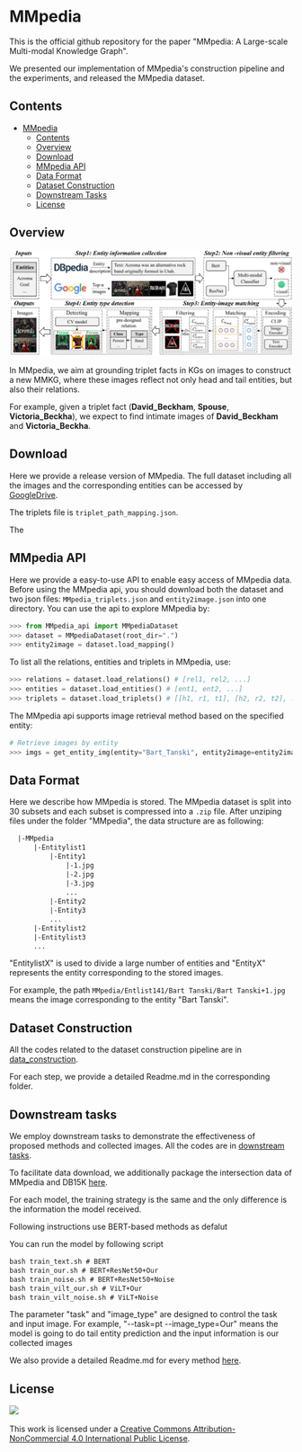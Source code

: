 # MMpedia
This is the official github repository for the paper "MMpedia: A Large-scale Multi-modal Knowledge Graph".

We presented our implementation of MMpedia's construction pipeline and the experiments, and released the MMpedia dataset.

## Contents

- [MMpedia](#MMpedia)
  - [Contents](#contents)
  - [Overview](#overview)
  - [Download](#download)
  - [MMpedia API](#MMpedia-API)
  - [Data Format](#data-format)
  - [Dataset Construction](#dataset-construction)
  - [Downstream Tasks](#downstream-tasks)
  - [License](#license)

## Overview

<img src="imgs/pipeline.pdf"/>


In MMpedia, we aim at grounding triplet facts in KGs on images to construct a new MMKG, where these images reflect not only head and tail entities, but also their relations.

For example, given a triplet fact (**David_Beckham**, **Spouse**, **Victoria_Beckha**), we expect to find intimate images of **David_Beckham** and **Victoria_Beckha**.

## Download

Here we provide a release version of MMpedia. The full dataset including all the images and the corresponding entities can be accessed by [GoogleDrive](https://1drv.ms/u/s!AkpWhRIakQcha_KLXl4oQFzIqjY?e=grm0oi).

The triplets file is `triplet_path_mapping.json`.

The 

## MMpedia API

 Here we provide a easy-to-use API to enable easy access of MMpedia data. Before using the MMpedia api, you should download both the dataset and two json files: `MMpedia_triplets.json` and `entity2image.json` into one directory. You can use the api to explore MMpedia by:

```python
>>> from MMpedia_api import MMpediaDataset
>>> dataset = MMpediaDataset(root_dir=".")
>>> entity2image = dataset.load_mapping()
```

To list all the relations, entities and triplets in MMpedia, use:

```python
>>> relations = dataset.load_relations() # [rel1, rel2, ...]
>>> entities = dataset.load_entities() # [ent1, ent2, ...]
>>> triplets = dataset.load_triplets() # [[h1, r1, t1], [h2, r2, t2], ...]
```

The MMpedia api supports image retrieval method based on the specified entity:

```python
# Retrieve images by entity
>>> imgs = get_entity_img(entity="Bart_Tanski", entity2image=entity2image) # [img1, img2, ...]
```


## Data Format

Here we describe how MMpedia is stored. The MMpedia dataset is split into 30 subsets and each subset is compressed into a `.zip` file. After unziping files under the folder "MMpedia", the data structure are as following:

```
  |-MMpedia
      |-Entitylist1
          |-Entity1
              |-1.jpg
              |-2.jpg
              |-3.jpg
              ...
          |-Entity2
          |-Entity3
          ...
      |-Entitylist2
      |-Entitylist3
      ...
```

"EntitylistX" is used to divide a large number of entities and "EntityX" represents the entity corresponding to the stored images.

For example, the path `MMpedia/Entlist141/Bart Tanski/Bart Tanski+1.jpg` means the image corresponding to the entity "Bart Tanski".

## Dataset Construction

All the codes related to the dataset construction pipeline are in [data_construction](https://github.com/Delicate2000/MMpedia/tree/main/dataset_construction). 

For each step, we provide a detailed Readme.md in the corresponding folder. 

## Downstream tasks

We employ downstream tasks to demonstrate the effectiveness of proposed methods and collected images. All the codes are in [downstream tasks](https://github.com/Delicate2000/MMpedia/tree/main/downstream%20tasks).

To facilitate data download, we additionally package the intersection data of MMpedia and DB15K [here](https://drive.google.com/file/d/1pmdtbseQl5hMaqSWGDhER8_eYdqLMXi5/view?usp=share_link). 

For each model, the training strategy is the same and the only difference is the information the model received.

Following instructions use BERT-based methods as defalut

You can run the model by following script
```
bash train_text.sh # BERT
bash train_our.sh # BERT+ResNet50+Our
bash train_noise.sh # BERT+ResNet50+Noise
bash train_vilt_our.sh # ViLT+Our
bash train_vilt_noise.sh # ViLT+Noise
```

The parameter "task" and "image_type" are designed to control the task and input image. For example, "--task=pt --image_type=Our" means the model is going to do tail entity prediction and the input information is our collected images

We also provide a detailed Readme.md for every method [here](https://github.com/Delicate2000/MMpedia/tree/main/downstream%20tasks#readme). 

## License

[![](https://licensebuttons.net/l/by-nc/4.0/88x31.png)](https://creativecommons.org/licenses/by-nc/4.0/)

This work is licensed under a [Creative Commons Attribution-NonCommercial 4.0 International Public License](https://creativecommons.org/licenses/by-nc/4.0/).

